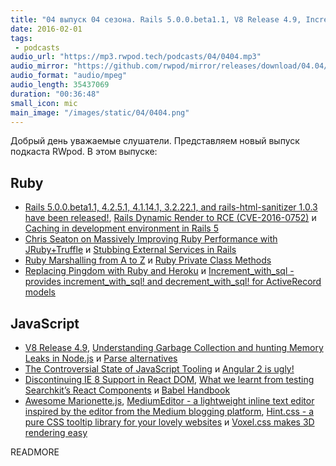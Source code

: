 ```yaml
---
title: "04 выпуск 04 сезона. Rails 5.0.0.beta1.1, V8 Release 4.9, Increment_with_sql, Babel Handbook, Voxel.css и прочее"
date: 2016-02-01
tags:
 - podcasts
audio_url: "https://mp3.rwpod.tech/podcasts/04/0404.mp3"
audio_mirror: "https://github.com/rwpod/mirror/releases/download/04.04/0404.mp3"
audio_format: "audio/mpeg"
audio_length: 35437069
duration: "00:36:48"
small_icon: mic
main_image: "/images/static/04/0404.png"
---
```


Добрый день уважаемые слушатели. Представляем новый выпуск подкаста RWpod. В этом выпуске:

## Ruby

 - [Rails 5.0.0.beta1.1, 4.2.5.1, 4.1.14.1, 3.2.22.1, and rails-html-sanitizer 1.0.3 have been released!](http://weblog.rubyonrails.org/2016/1/25/Rails-5-0-0-beta1-1-4-2-5-1-4-1-14-1-3-2-22-1-and-rails-html-sanitizer-1-0-3-have-been-released/), [Rails Dynamic Render to RCE (CVE-2016-0752)](https://nvisium.com/blog/2016/01/26/rails-dynamic-render-to-rce-cve-2016-0752/) и [Caching in development environment in Rails 5](http://blog.bigbinary.com/2016/01/25/caching-in-development-environment-in-rails5.html)
 - [Chris Seaton on Massively Improving Ruby Performance with JRuby+Truffle](http://thepracticaldev.com/chris-seaton-making-ruby-fast) и [Stubbing External Services in Rails](https://semaphoreci.com/community/tutorials/stubbing-external-services-in-rails)
 - [Ruby Marshalling from A to Z](http://ilyabylich.svbtle.com/ruby-marshalling-from-a-to-z) и [Ruby Private Class Methods](http://jakeyesbeck.com/2016/01/24/ruby-private-class-methods/)
 - [Replacing Pingdom with Ruby and Heroku](http://nandovieira.com/replacing-pingdom-with-ruby-and-heroku) и [Increment\_with\_sql - provides increment\_with\_sql! and decrement\_with\_sql! for ActiveRecord models](https://github.com/mrkamel/increment_with_sql)

## JavaScript

 - [V8 Release 4.9](http://v8project.blogspot.com.au/2016/01/v8-release-49.html), [Understanding Garbage Collection and hunting Memory Leaks in Node.js](http://apmblog.dynatrace.com/2015/11/04/understanding-garbage-collection-and-hunting-memory-leaks-in-node-js/) и [Parse alternatives](https://github.com/relatedcode/ParseAlternatives)
 - [The Controversial State of JavaScript Tooling](https://ponyfoo.com/articles/controversial-state-of-javascript-tooling) и [Angular 2 is ugly!](https://medium.com/@morgler/angular-2-is-ugly-ce7066fe4d8b)
 - [Discontinuing IE 8 Support in React DOM](https://facebook.github.io/react/blog/2016/01/12/discontinuing-ie8-support.html), [What we learnt from testing Searchkit’s React Components](https://blog.searchkit.co/what-we-have-learnt-from-searchkit-testing-7cb7c951db7c) и [Babel Handbook](https://github.com/thejameskyle/babel-handbook)
 - [Awesome Marionette.js](https://github.com/sadcitizen/awesome-marionette), [MediumEditor - a lightweight inline text editor inspired by the editor from the Medium blogging platform](https://yabwe.github.io/medium-editor/), [Hint.css - a pure CSS tooltip library for your lovely websites](http://kushagragour.in/lab/hint/) и [Voxel.css makes 3D rendering easy](http://www.voxelcss.com/)


READMORE

